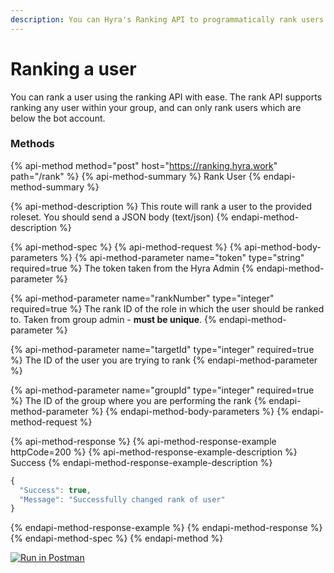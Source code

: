 ```yaml
---
description: You can Hyra's Ranking API to programmatically rank users.
---
```


# Ranking a user

You can rank a user using the ranking API with ease. The rank API supports ranking any user within your group, and can only rank users which are below the bot account.

### Methods

{% api-method method="post" host="https://ranking.hyra.work" path="/rank" %}
{% api-method-summary %}
Rank User
{% endapi-method-summary %}

{% api-method-description %}
This route will rank a user to the provided roleset. You should send a JSON body \(text/json\)
{% endapi-method-description %}

{% api-method-spec %}
{% api-method-request %}
{% api-method-body-parameters %}
{% api-method-parameter name="token" type="string" required=true %}
The token taken from the Hyra Admin
{% endapi-method-parameter %}

{% api-method-parameter name="rankNumber" type="integer" required=true %}
The rank ID of the role in which the user should be ranked to. Taken from group admin - **must be unique**.
{% endapi-method-parameter %}

{% api-method-parameter name="targetId" type="integer" required=true %}
The ID of the user you are trying to rank
{% endapi-method-parameter %}

{% api-method-parameter name="groupId" type="integer" required=true %}
The ID of the group where you are performing the rank
{% endapi-method-parameter %}
{% endapi-method-body-parameters %}
{% endapi-method-request %}

{% api-method-response %}
{% api-method-response-example httpCode=200 %}
{% api-method-response-example-description %}
Success
{% endapi-method-response-example-description %}

```javascript
{
  "Success": true,
  "Message": "Successfully changed rank of user"
}
```
{% endapi-method-response-example %}
{% endapi-method-response %}
{% endapi-method-spec %}
{% endapi-method %}

[![Run in Postman](https://run.pstmn.io/button.svg)](https://app.getpostman.com/run-collection/c7575e83a33bc0fb206b)

